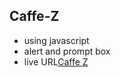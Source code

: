 ## Caffe-Z
- using javascript
- alert and prompt box
- live URL[Caffe Z](https://jareeri.github.io/Caffe-Z/)